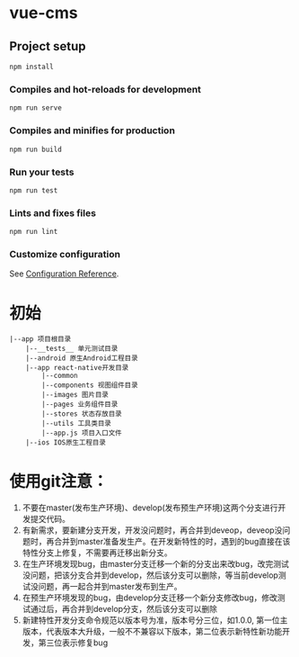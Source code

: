 # vue-cms

## Project setup
```
npm install
```

### Compiles and hot-reloads for development
```
npm run serve
```

### Compiles and minifies for production
```
npm run build
```

### Run your tests
```
npm run test
```

### Lints and fixes files
```
npm run lint
```

### Customize configuration
See [Configuration Reference](https://cli.vuejs.org/config/).


# 初始
```
|--app 项目根目录
    |--__tests__ 单元测试目录
    |--android 原生Android工程目录
    |--app react-native开发目录
        |--common 
        |--components 视图组件目录
        |--images 图片目录
        |--pages 业务组件目录
        |--stores 状态存放目录
        |--utils 工具类目录
        |--app.js 项目入口文件
    |--ios IOS原生工程目录

```
    


# 使用git注意：
1. 不要在master(发布生产环境)、develop(发布预生产环境)这两个分支进行开发提交代码。
2. 有新需求，要新建分支开发，开发没问题时，再合并到deveop，deveop没问题时，再合并到master准备发生产。在开发新特性的时，遇到的bug直接在该特性分支上修复，不需要再迁移出新分支。
3. 在生产环境发现bug，由master分支迁移一个新的分支出来改bug，改完测试没问题，把该分支合并到develop，然后该分支可以删除，等当前develop测试没问题，再一起合并到master发布到生产。
4. 在预生产环境发现的bug，由develop分支迁移一个新分支修改bug，修改测试通过后，再合并到develop分支，然后该分支可以删除
5. 新建特性开发分支命令规范以版本号为准，版本号分三位，如1.0.0, 第一位主版本，代表版本大升级，一般不不兼容以下版本，第二位表示新特性新功能开发，第三位表示修复bug
